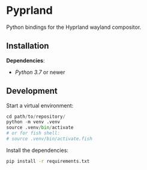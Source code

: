 # Pyprland

Python bindings for the Hyprland wayland compositor.

## Installation

**Dependencies**:
- *Python 3.7* or newer


## Development

Start a virtual environment:
```python
cd path/to/repository/
python -m venv .venv
source .venv/bin/activate
# or for fish shell:
# source .venv/bin/activate.fish
```

Install the dependencies:
```bash
pip install -r requirements.txt
